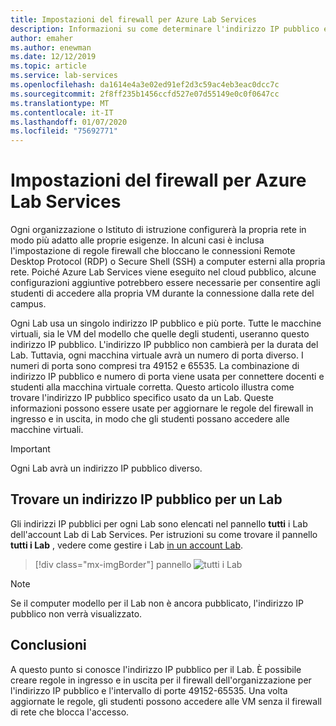 ```yaml
---
title: Impostazioni del firewall per Azure Lab Services
description: Informazioni su come determinare l'indirizzo IP pubblico e l'intervallo di numeri di porta delle macchine virtuali in un Lab in modo che le informazioni possano essere aggiunte alle regole del firewall.
author: emaher
ms.author: enewman
ms.date: 12/12/2019
ms.topic: article
ms.service: lab-services
ms.openlocfilehash: da1614e4a3e02ed91ef2d3c59ac4eb3eac0dcc7c
ms.sourcegitcommit: 2f8ff235b1456ccfd527e07d55149e0c0f0647cc
ms.translationtype: MT
ms.contentlocale: it-IT
ms.lasthandoff: 01/07/2020
ms.locfileid: "75692771"
---
```

# <a name="firewall-settings-for-azure-lab-services"></a>Impostazioni del firewall per Azure Lab Services

Ogni organizzazione o Istituto di istruzione configurerà la propria rete in modo più adatto alle proprie esigenze.  In alcuni casi è inclusa l'impostazione di regole firewall che bloccano le connessioni Remote Desktop Protocol (RDP) o Secure Shell (SSH) a computer esterni alla propria rete.  Poiché Azure Lab Services viene eseguito nel cloud pubblico, alcune configurazioni aggiuntive potrebbero essere necessarie per consentire agli studenti di accedere alla propria VM durante la connessione dalla rete del campus.

Ogni Lab usa un singolo indirizzo IP pubblico e più porte.  Tutte le macchine virtuali, sia le VM del modello che quelle degli studenti, useranno questo indirizzo IP pubblico.  L'indirizzo IP pubblico non cambierà per la durata del Lab.  Tuttavia, ogni macchina virtuale avrà un numero di porta diverso.  I numeri di porta sono compresi tra 49152 e 65535.  La combinazione di indirizzo IP pubblico e numero di porta viene usata per connettere docenti e studenti alla macchina virtuale corretta.  Questo articolo illustra come trovare l'indirizzo IP pubblico specifico usato da un Lab.  Queste informazioni possono essere usate per aggiornare le regole del firewall in ingresso e in uscita, in modo che gli studenti possano accedere alle macchine virtuali.

>[!IMPORTANT]
>Ogni Lab avrà un indirizzo IP pubblico diverso.

## <a name="find-public-ip-for-a-lab"></a>Trovare un indirizzo IP pubblico per un Lab

Gli indirizzi IP pubblici per ogni Lab sono elencati nel pannello **tutti** i Lab dell'account Lab di Lab Services.  Per istruzioni su come trovare il pannello **tutti i Lab** , vedere come gestire i Lab [in un account Lab](how-to-manage-lab-accounts.md#view-and-manage-labs-in-the-lab-account).  

> [!div class="mx-imgBorder"]
> pannello ![tutti i Lab](../media/how-to-configure-firewall-settings/all-labs-properties.png)

>[!NOTE]
>Se il computer modello per il Lab non è ancora pubblicato, l'indirizzo IP pubblico non verrà visualizzato.

## <a name="conclusion"></a>Conclusioni

A questo punto si conosce l'indirizzo IP pubblico per il Lab.  È possibile creare regole in ingresso e in uscita per il firewall dell'organizzazione per l'indirizzo IP pubblico e l'intervallo di porte 49152-65535.  Una volta aggiornate le regole, gli studenti possono accedere alle VM senza il firewall di rete che blocca l'accesso.
